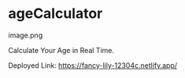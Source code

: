 # ageCalculator

image.png

Calculate Your Age in Real Time.

Deployed Link: https://fancy-lily-12304c.netlify.app/